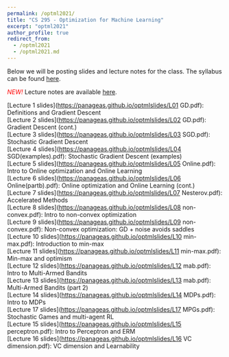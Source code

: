 ```yaml
---
permalink: /optml2021/
title: "CS 295 - Optimization for Machine Learning"
excerpt: "optml2021"
author_profile: true
redirect_from: 
  - /optml2021
  - /optml2021.md
---
```


Below we will be posting slides and lecture notes for the class. The syllabus can be found [here](https://panageas.github.io/_pages/syllabus_optml2021.pdf).

_<font color="red"> NEW! </font>_ Lecture notes are available [here](https://panageas.github.io/optmlslides/lectures.pdf).

[Lecture 1 slides](https://panageas.github.io/optmlslides/L01 GD.pdf): Definitions and Gradient Descent <br/>
[Lecture 2 slides](https://panageas.github.io/optmlslides/L02 GD.pdf): Gradient Descent (cont.) <br/>
[Lecture 3 slides](https://panageas.github.io/optmlslides/L03 SGD.pdf): Stochastic Gradient Descent <br/>
[Lecture 4 slides](https://panageas.github.io/optmlslides/L04 SGD(examples).pdf): Stochastic Gradient Descent (examples) <br/>
[Lecture 5 slides](https://panageas.github.io/optmlslides/L05 Online.pdf): Intro to Online optimization and Online Learning <br/>
[Lecture 6 slides](https://panageas.github.io/optmlslides/L06 Online(partb).pdf): Online optimization and Online Learning (cont.) <br/>
[Lecture 7 slides](https://panageas.github.io/optmlslides/L07 Nesterov.pdf): Accelerated Methods <br/>
[Lecture 8 slides](https://panageas.github.io/optmlslides/L08 non-convex.pdf): Intro to non-convex optimization <br/>
[Lecture 9 slides](https://panageas.github.io/optmlslides/L09 non-convex.pdf): Non-convex optimization: GD + noise avoids saddles <br/>
[Lecture 10 slides](https://panageas.github.io/optmlslides/L10 min-max.pdf): Introduction to min-max <br/>
[Lecture 11 slides](https://panageas.github.io/optmlslides/L11 min-max.pdf): Min-max and optimism<br/>
[Lecture 12 slides](https://panageas.github.io/optmlslides/L12 mab.pdf): Intro to Multi-Armed Bandits<br/>
[Lecture 13 slides](https://panageas.github.io/optmlslides/L13 mab.pdf): Multi-Armed Bandits (part 2)<br/>
[Lecture 14 slides](https://panageas.github.io/optmlslides/L14 MDPs.pdf): Intro to MDPs<br/>
[Lecture 17 slides](https://panageas.github.io/optmlslides/L17 MPGs.pdf): Stochastic Games and multi-agent RL<br/>
[Lecture 15 slides](https://panageas.github.io/optmlslides/L15 perceptron.pdf): Intro to Perceptron and ERM<br/>
[Lecture 16 slides](https://panageas.github.io/optmlslides/L16 VC dimension.pdf): VC dimension and Learnability<br/>
